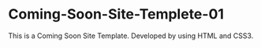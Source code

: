 # Coming-Soon-Site-Templete-01
This is a Coming Soon Site Template. Developed by using HTML and CSS3.
